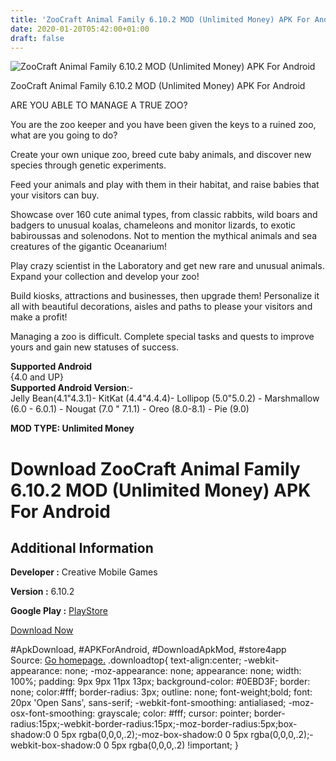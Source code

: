 ```yaml
---
title: 'ZooCraft Animal Family 6.10.2 MOD (Unlimited Money) APK For Android'
date: 2020-01-20T05:42:00+01:00
draft: false
---
```


![ZooCraft Animal Family 6.10.2 MOD (Unlimited Money) APK For Android](https://i1.wp.com/apkhome.net/wp-content/uploads/2020/01/ZooCraft-Animal-Family-6.10.2-MOD-Unlimited-Money.jpg "ZooCraft Animal Family 6.10.2 MOD (Unlimited Money) APK For Android")

  

ZooCraft Animal Family 6.10.2 MOD (Unlimited Money) APK For Android

ARE YOU ABLE TO MANAGE A TRUE ZOO?

You are the zoo keeper and you have been given the keys to a ruined zoo, what are you going to do?

Create your own unique zoo, breed cute baby animals, and discover new species through genetic experiments.

Feed your animals and play with them in their habitat, and raise babies that your visitors can buy.

Showcase over 160 cute animal types, from classic rabbits, wild boars and badgers to unusual koalas, chameleons and monitor lizards, to exotic babiroussas and solenodons. Not to mention the mythical animals and sea creatures of the gigantic Oceanarium!

Play crazy scientist in the Laboratory and get new rare and unusual animals. Expand your collection and develop your zoo!

Build kiosks, attractions and businesses, then upgrade them! Personalize it all with beautiful decorations, aisles and paths to please your visitors and make a profit!

Managing a zoo is difficult. Complete special tasks and quests to improve yours and gain new statuses of success.

**Supported Android**  
{4.0 and UP}  
**Supported Android Version**:-  
Jelly Bean(4.1"4.3.1)- KitKat (4.4"4.4.4)- Lollipop (5.0"5.0.2) - Marshmallow (6.0 - 6.0.1) - Nougat (7.0 " 7.1.1) - Oreo (8.0-8.1) - Pie (9.0)

**MOD TYPE: Unlimited Money**

Download ZooCraft Animal Family 6.10.2 MOD (Unlimited Money) APK For Android
============================================================================

Additional Information
----------------------

**Developer :** Creative Mobile Games

**Version :** 6.10.2

**Google Play :** [PlayStore](https://play.google.com/store/apps/details?id=com.creativemobile.zc)

  

[Download Now](https://store4app.co/post/zoocraft-animal-family-6-10-2-mod-unlimited-money-apk-for-android_1579453793)

  
#ApkDownload, #APKForAndroid, #DownloadApkMod, #store4app  
Source: [Go homepage.](https://store4app.co/post/zoocraft-animal-family-6-10-2-mod-unlimited-money-apk-for-android_1579453793) .downloadtop{ text-align:center; -webkit-appearance: none; -moz-appearance: none; appearance: none; width: 100%; padding: 9px 9px 11px 13px; background-color: #0EBD3F; border: none; color:#fff; border-radius: 3px; outline: none; font-weight;bold; font: 20px 'Open Sans', sans-serif; -webkit-font-smoothing: antialiased; -moz-osx-font-smoothing: grayscale; color: #fff; cursor: pointer; border-radius:15px;-webkit-border-radius:15px;-moz-border-radius:5px;box-shadow:0 0 5px rgba(0,0,0,.2);-moz-box-shadow:0 0 5px rgba(0,0,0,.2);-webkit-box-shadow:0 0 5px rgba(0,0,0,.2) !important; }